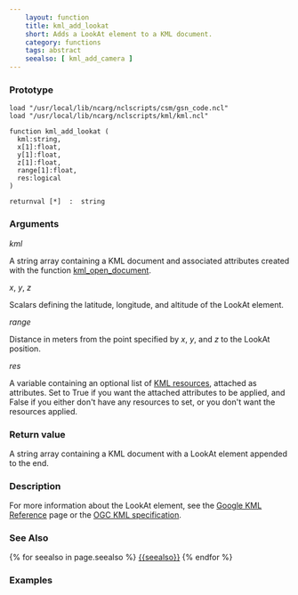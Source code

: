 ```yaml
---
    layout: function
    title: kml_add_lookat
    short: Adds a LookAt element to a KML document.
    category: functions  
    tags: abstract
    seealso: [ kml_add_camera ]
---
```


### Prototype

<pre><code>load "/usr/local/lib/ncarg/nclscripts/csm/gsn_code.ncl"
load "/usr/local/lib/ncarg/nclscripts/kml/kml.ncl"

function kml_add_lookat (
  kml:string,
  x[1]:float,
  y[1]:float,
  z[1]:float,
  range[1]:float,
  res:logical
)

returnval [*]  :  string
</code></pre>

### Arguments
*kml*

A string array containing a KML document and associated attributes created with the function [kml_open_document]({{site.base_url}}/functions/kml_open_document.html).

*x*, *y*, *z*

Scalars defining the latitude, longitude, and altitude of the LookAt element.

*range*

Distance in meters from the point specified by *x*, *y*, and *z* to the LookAt position.
  
*res*

A variable containing an optional list of [KML resources](resources), attached as attributes. Set to True if you want the attached attributes to be applied, and False if you either don't have any resources to set, or you don't want the resources applied.

### Return value

A string array containing a KML document with a LookAt element appended to the end.

### Description

For more information about the LookAt element, see the [Google KML Reference](https://developers.google.com/kml/documentation/kmlreference#lookat) page or the [OGC KML specification](http://www.opengeospatial.org/standards/kml/).

### See Also

{% for seealso in page.seealso %}
[{{seealso}}]({{site.base_url}}/functions/{{seealso}}.html)
{% endfor %}

### Examples


